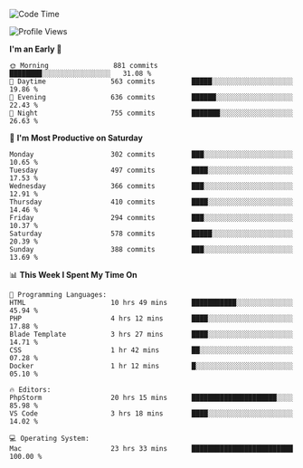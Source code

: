 <!--START_SECTION:waka-->
![Code Time](http://img.shields.io/badge/Code%20Time-1%2C912%20hrs%2018%20mins-blue)

![Profile Views](http://img.shields.io/badge/Profile%20Views-0-blue)

**I'm an Early 🐤** 

```text
🌞 Morning                881 commits         ████████░░░░░░░░░░░░░░░░░   31.08 % 
🌆 Daytime                563 commits         █████░░░░░░░░░░░░░░░░░░░░   19.86 % 
🌃 Evening                636 commits         ██████░░░░░░░░░░░░░░░░░░░   22.43 % 
🌙 Night                  755 commits         ███████░░░░░░░░░░░░░░░░░░   26.63 % 
```
📅 **I'm Most Productive on Saturday** 

```text
Monday                   302 commits         ███░░░░░░░░░░░░░░░░░░░░░░   10.65 % 
Tuesday                  497 commits         ████░░░░░░░░░░░░░░░░░░░░░   17.53 % 
Wednesday                366 commits         ███░░░░░░░░░░░░░░░░░░░░░░   12.91 % 
Thursday                 410 commits         ████░░░░░░░░░░░░░░░░░░░░░   14.46 % 
Friday                   294 commits         ███░░░░░░░░░░░░░░░░░░░░░░   10.37 % 
Saturday                 578 commits         █████░░░░░░░░░░░░░░░░░░░░   20.39 % 
Sunday                   388 commits         ███░░░░░░░░░░░░░░░░░░░░░░   13.69 % 
```


📊 **This Week I Spent My Time On** 

```text
💬 Programming Languages: 
HTML                     10 hrs 49 mins      ███████████░░░░░░░░░░░░░░   45.94 % 
PHP                      4 hrs 12 mins       ████░░░░░░░░░░░░░░░░░░░░░   17.88 % 
Blade Template           3 hrs 27 mins       ████░░░░░░░░░░░░░░░░░░░░░   14.71 % 
CSS                      1 hr 42 mins        ██░░░░░░░░░░░░░░░░░░░░░░░   07.28 % 
Docker                   1 hr 12 mins        █░░░░░░░░░░░░░░░░░░░░░░░░   05.10 % 

🔥 Editors: 
PhpStorm                 20 hrs 15 mins      █████████████████████░░░░   85.98 % 
VS Code                  3 hrs 18 mins       ████░░░░░░░░░░░░░░░░░░░░░   14.02 % 

💻 Operating System: 
Mac                      23 hrs 33 mins      █████████████████████████   100.00 % 
```


<!--END_SECTION:waka-->
